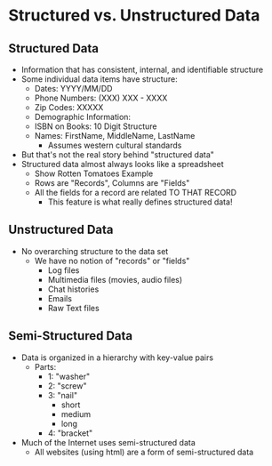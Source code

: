 # Structured vs. Unstructured Data

## Structured Data

- Information that has consistent, internal, and identifiable structure
- Some individual data items have structure:
  - Dates: YYYY/MM/DD
  - Phone Numbers: (XXX) XXX - XXXX
  - Zip Codes: XXXXX
  - Demographic Information: 
  - ISBN on Books: 10 Digit Structure
  - Names: FirstName, MiddleName, LastName
    - Assumes western cultural standards
- But that's not the real story behind "structured data"
- Structured data almost always looks like a spreadsheet
  - Show Rotten Tomatoes Example
  - Rows are "Records", Columns are "Fields"
  - All the fields for a record are related TO THAT RECORD
    - This feature is what really defines structured data!



## Unstructured Data

- No overarching structure to the data set
  - We have no notion of "records" or "fields"
    - Log files
    - Multimedia files (movies, audio files)
    - Chat histories
    - Emails
    - Raw Text files



## Semi-Structured Data

- Data is organized in a hierarchy with key-value pairs
  - Parts: 
    - 1: "washer"
    - 2: "screw"
    - 3: "nail"
      - short
      - medium
      - long
    - 4: "bracket"
- Much of the Internet uses semi-structured data
  - All websites (using html) are a form of semi-structured data


